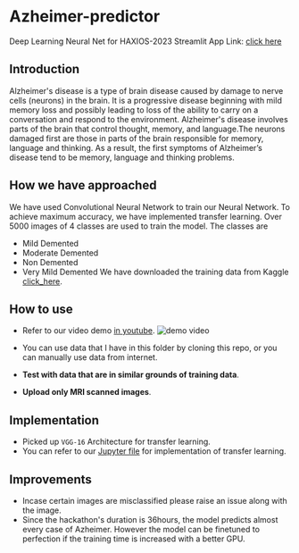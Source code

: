 # Azheimer-predictor
Deep Learning Neural Net for HAXIOS-2023
Streamlit App Link: 
[click here](https://alzheimer-predictor.streamlit.app/)

## Introduction
Alzheimer's disease is a type of brain disease caused by damage to nerve cells (neurons) in the brain.
It is a progressive disease beginning with mild memory loss and possibly leading to loss of the ability to carry on a conversation and respond to the environment. Alzheimer's disease involves parts of the brain that control thought, memory, and language.The neurons damaged first are those in parts of the brain responsible for memory, language and thinking. As a result, the first symptoms of Alzheimer’s disease tend to be memory, language and thinking problems.

## How we have approached
We have used Convolutional Neural Network to train our Neural Network. To achieve maximum accuracy, we have implemented transfer learning. Over 5000 images of 4 classes are used to train the model. The classes are
* Mild Demented
* Moderate Demented
* Non Demented
* Very Mild Demented
We have downloaded the training data from Kaggle [click_here](https://www.kaggle.com/datasets/tourist55/alzheimers-dataset-4-class-of-images).

## How to use
* Refer to our video demo [in youtube](https://youtu.be/vcRnDZyhBuY).
![demo video](demo.gif)
* You can use data that I have in this folder by cloning this repo, or you can manually use data from internet.

* **Test with data that are in similar grounds of training data**.
* **Upload only MRI scanned images**.

## Implementation
* Picked up `VGG-16` Architecture for transfer learning.
* You can refer to our [Jupyter file](neuraltraining.ipynb) for implementation of transfer learning.

## Improvements
* Incase certain images are misclassified please raise an issue along with the image.
* Since the hackathon's duration is 36hours, the model predicts almost every case of Azheimer. However the model can be finetuned to perfection if the training time is increased with a better GPU.
